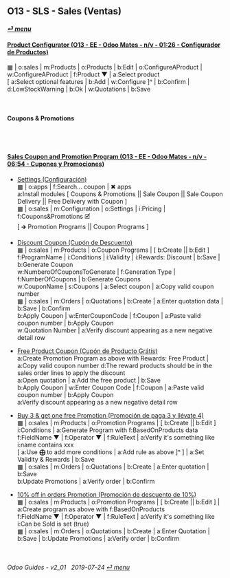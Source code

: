 ## O13 - SLS - Sales (Ventas)
#### [_&#x23CE; menu_](/o13/ee/o13-ee-guides_menu.md)  

#### [Product Configurator (O13 - EE - Odoo Mates - n/v - 01:26 - Configurador de Productos)](https://youtube.com/embed/W9Ncu2mwqHQ?autoplay=1&start=0&end=0&rel=0)
&#x25A6; | o:sales | m:Products | o:Products | b:Edit | o:ConfigureAProduct | w:ConfigureAProduct | f:Product &#x25BC; | a:Select product  
\[ a:Select optional features | b:Add | w:Configure \]&#x207F; | b:Confirm | d:LowStockWarning | b:Ok | w:Quotations | b:Save  

<br>

#### Coupons & Promotions

<br><br>
#### [Sales Coupon and Promotion Program (O13 - EE - Odoo Mates - n/v - 06:54 - Cupones y Promociones)](https://youtube.com/embed/JF5JYktZV3E?autoplay=1&start=0&end=0&rel=0)

- [Settings (Configuración)](https://youtube.com/embed/JF5JYktZV3E?autoplay=1&start=0&end=31&rel=0)  
&#x25A6; | o:apps | f:Search... coupon | &#x2716; apps  
a:Install modules \[ Coupons & Promotions || Sale Coupon || Sale Coupon Delivery || Free Delivery with Coupon \]  
&#x25A6; | o:sales | m:Configuration | o:Settings | i:Pricing | f:Coupons&Promotions &#x1F5F9;  
\[ &#x1F872; Promotion Programs || Coupon Programs \]

- [Discount Coupon (Cupón de Descuento)](https://youtube.com/embed/JF5JYktZV3E?autoplay=1&start=31&end=2m7s&rel=0)  
&#x25A6; | o:sales | m:Products | o:Coupon Programs | \[ b:Create || b:Edit \]  
f:ProgramName | i:Conditions | i:Validity | i:Rewards: Discount | b:Save | b:Generate Coupon  
w:NumberoOfCouponsToGenerate | f:Generation Type | f:NumberOfCoupons | b:Generate Coupons  
w:CouponName | s:Coupons | a:Select coupon | a:Copy valid coupon number  
&#x25A6; | o:sales | m:Orders | o:Quotations | b:Create | a:Enter quotation data | b:Save | b:Confirm  
b:Apply Coupon | w:EnterCouponCode | f:Coupon | a:Paste valid coupon number | b:Apply Coupon   
w:Quotation Number | a:Verify discount appearing as a new negative detail row

- [Free Product Coupon (Cupón de Producto Grátis)](https://youtube.com/embed/JF5JYktZV3E?autoplay=1&start=2m7s&end=3m48s&rel=0)  
a:Create Promotion Program as above with Rewards: Free Product | a:Copy valid coupon number 
d:The reward products should be in the sales order lines to apply the discount  
a:Open quotation | a:Add the free product | b:Save  
b:Apply Coupon | w:Enter Coupon Code | f:Coupon | a:Paste valid coupon number | b:Apply Coupon   
a:Verify discount appearing as a new negative detail row

- [Buy 3 & get one free Promotion (Promoción de paga 3 y llévate 4)](https://youtube.com/embed/JF5JYktZV3E?autoplay=1&start=3m48s&end=5m20s&rel=0)  
&#x25A6; | o:sales | m:Products | o:Promotion Programs | \[ b:Create || b:Edit \]  
i:Conditions | a:Generate Program with f:BasedOnProducts data  
f:FieldName &#x25BC; | f:Operator &#x25BC; | f:RuleText | a:Verify it's something like i:name contains xxx  
\[ a:Use **&#x2A01;** to add more conditions | a:Add rule as above ]&#x207F; \] | a:Set Validity & Rewards | b:Save  
&#x25A6; | o:sales | m:Orders | o:Quotations | b:Create | a:Enter quotation | b:Save  
b:Update Promotions | a:Verify order | b:Confirm   

- [10% off in orders Promotion (Promoción de descuento de 10%)](https://youtube.com/embed/JF5JYktZV3E?autoplay=1&start=5m20s&end=0&rel=0)  
&#x25A6; | o:sales | m:Products | o:Promotion Programs | \[ b:Create || b:Edit \] | a:Create program as above with f:BasedOnProducts  
f:FieldName &#x25BC; | f:Operator &#x25BC; | f:RuleText | a:Verify it's something like i:Can be Sold is set (true)  
&#x25A6; | o:sales | m:Orders | o:Quotations | b:Create | a:Enter Quotation | b:Save | b:Update Promotions | a:Verify order | b:Confirm   

<br>

###### Odoo Guides - v2_01 &nbsp; 2019-07-24  [_&#x23CE; menu_](/o13/ee/o13-ee-guides_menu.md)  

